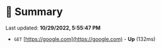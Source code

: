 # 📖 Summary
Last updated: **10/29/2022, 5:55:47 PM**

- `GET` [https://google.com](https://google.com) - **Up** (132ms)
